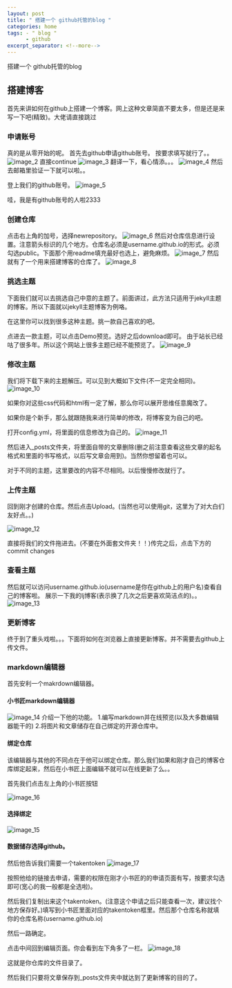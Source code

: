 ```yaml
---
layout: post
title: " 搭建一个 github托管的blog "
categories: home
tags: - " blog "
      - github
excerpt_separator: <!--more-->
---
```


搭建一个 github托管的blog
<!--more-->
## 搭建博客
首先来讲如何在github上搭建一个博客。网上这种文章简直不要太多，但是还是来写一下吧(精致)。大佬请直接跳过

### 申请账号
真的是从零开始的呢。
首先去github申请github账号。
按要求填写就行了。。
![image_2](../_includes/svg/image_2.png)
直接continue
![image_3](../_includes/svg/image_3.png)
翻译一下，看心情添。。。
![image_4](../_includes/svg/image_4.png)
然后去邮箱里验证一下就可以啦。。

登上我们的github账号。
![image_5](../_includes/svg/image_5.png)

哇，我是有github账号的人啦2333

### 创建仓库
点击右上角的加号，选择newrepository。
![image_6](../_includes/svg/image_6.png)
然后对仓库信息进行设置。注意箭头标识的几个地方。仓库名必须是username.github.io的形式。必须勾选public。下面那个用readme填充最好也选上，避免麻烦。
![image_7](../_includes/svg/image_7.png)
然后就有了一个用来搭建博客的仓库了。
![image_8](../_includes/svg/image_8.png)
### 挑选主题
下面我们就可以去挑选自己中意的主题了。前面讲过，此方法只适用于jekyll主题的博客。所以下面就以jekyll主题博客为例咯。

在这里你可以找到很多这种主题。挑一款自己喜欢的吧。

点进去一款主题，可以点击Demo预览。选好之后download即可。
由于站长已经咕了很多年。所以这个网站上很多主题已经不能预览了。
![image_9](../_includes/svg/image_9.png)

### 修改主题
我们将下载下来的主题解压。可以见到大概如下文件(不一定完全相同)。
![image_10](../_includes/svg/image_10.png)

如果你对这些css代码和html有一定了解，那么你可以展开思维任意魔改了。

如果你是个新手，那么就跟随我来进行简单的修改，将博客变为自己的吧。

打开config.yml，将里面的信息修改为自己的。
![image_11](../_includes/svg/image_11.png)

然后进入_posts文件夹，将里面自带的文章删除(删之前注意查看这些文章的起名格式和里面的书写格式，以后写文章会用到)。当然你想留着也可以。

对于不同的主题，这里要改的内容不尽相同。以后慢慢修改就行了。

### 上传主题
回到刚才创建的仓库。然后点击Upload。(当然也可以使用git，这里为了对大白们友好点。。)

![image_12](../_includes/svg/image_12.png)

直接将我们的文件拖进去。(不要在外面套文件夹！！)传完之后，点击下方的commit changes

### 查看主题
 然后就可以访问username.github.io(username是你在github上的用户名)查看自己的博客啦。
展示一下我的lj博客(表示换了几次之后更喜欢简洁点的)。。
![image_13](../_includes/svg/image_13.png)


### 更新博客
终于到了重头戏啦。。。下面将如何在浏览器上直接更新博客。并不需要去github上传文件。

### markdown编辑器
首先安利一个makrdown编辑器。

#### 小书匠markdown编辑器
![image_14](../_includes/svg/image_14.png)
介绍一下他的功能。
1.编写markdown并在线预览(以及大多数编辑器能干的)
2.将图片和文章储存在自己绑定的开源仓库中。

#### 绑定仓库
该编辑器与其他的不同点在于他可以绑定仓库。那么我们如果和刚才自己的博客仓库绑定起来，然后在小书匠上面编辑不就可以在线更新了么。。

首先我们点击左上角的小书匠按钮

![image_16](../_includes/svg/image_16.png)

#### 选择绑定
![image_15](../_includes/svg/image_15.png)

#### 数据储存选择github。
然后他告诉我们需要一个takentoken
![image_17](../_includes/svg/image_17.png)

按照他给的链接去申请，需要的权限在刚才小书匠的的申请页面有写，按要求勾选即可(宽心的我一般都是全选啦)。

然后我们复制出来这个takentoken。(注意这个申请之后只能查看一次，建议找个地方保存好。)填写到小书匠里面对应的takentoken框里。然后那个仓库名称就填你的仓库名称(username.github.io)

然后一路确定。

点击中间回到编辑页面。你会看到左下角多了一栏。
![image_18](../_includes/svg/image_18.png)

这就是你仓库的文件目录了。

然后我们只要将文章保存到_posts文件夹中就达到了更新博客的目的了。